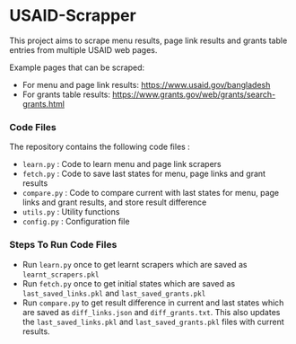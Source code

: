 # USAID-Scrapper

This project aims to scrape menu results, page link results and grants table entries from multiple USAID web pages. 

Example pages that can be scraped:

* For menu and page link results: https://www.usaid.gov/bangladesh
* For grants table results: https://www.grants.gov/web/grants/search-grants.html

### Code Files 
The repository contains the following code files :

* ```learn.py``` : Code to learn menu and page link scrapers
* ```fetch.py``` : Code to save last states for menu, page links and grant results
* ```compare.py``` : Code to compare current with last states for menu, page links and grant results, and store result difference
* ```utils.py``` : Utility functions
* ```config.py``` : Configuration file

### Steps To Run Code Files
* Run ```learn.py``` once to get learnt scrapers which are saved as ```learnt_scrapers.pkl```
* Run ```fetch.py``` once to get initial states which are saved as ```last_saved_links.pkl``` and ```last_saved_grants.pkl```
* Run ```compare.py``` to get result difference in current and last states which are saved as ```diff_links.json``` and ```diff_grants.txt```. This also updates the ```last_saved_links.pkl``` and ```last_saved_grants.pkl``` files with current results.
